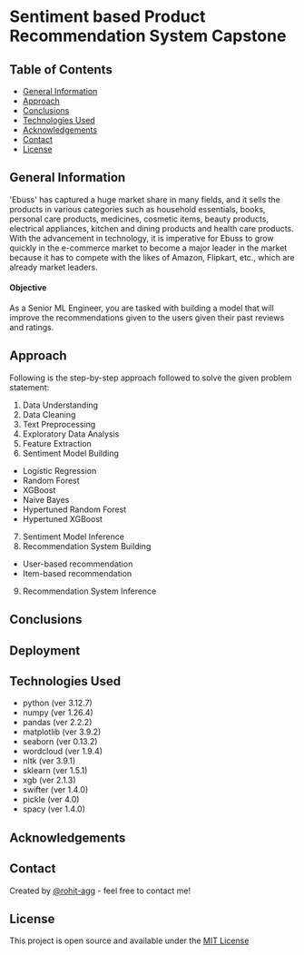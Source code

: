 # Sentiment based Product Recommendation System Capstone
> 

## Table of Contents
* [General Information](#general-information)
* [Approach](#approach)
* [Conclusions](#conclusions)
* [Technologies Used](#technologies-used)
* [Acknowledgements](#acknowledgements)
* [Contact](#contact)
* [License](#license)

## General Information
'Ebuss' has captured a huge market share in many fields, and it sells the products in various categories such as household essentials, books, personal care products, medicines, cosmetic items, beauty products, electrical appliances, kitchen and dining products and health care products. With the advancement in technology, it is imperative for Ebuss to grow quickly in the e-commerce market to become a major leader in the market because it has to compete with the likes of Amazon, Flipkart, etc., which are already market leaders.

#### Objective
As a Senior ML Engineer, you are tasked with building a model that will improve the recommendations given to the users given their past reviews and ratings.

## Approach

Following is the step-by-step approach followed to solve the given problem statement:
1. Data Understanding
2. Data Cleaning
3. Text Preprocessing
4. Exploratory Data Analysis
5. Feature Extraction
6. Sentiment Model Building
  - Logistic Regression
  - Random Forest
  - XGBoost
  - Naive Bayes
  - Hypertuned Random Forest
  - Hypertuned XGBoost  
7. Sentiment Model Inference
8. Recommendation System Building
  - User-based recommendation
  - Item-based recommendation
9. Recommendation System Inference

## Conclusions

## Deployment

## Technologies Used
- python (ver 3.12.7)
- numpy (ver 1.26.4)
- pandas (ver 2.2.2)
- matplotlib (ver 3.9.2)
- seaborn (ver 0.13.2)
- wordcloud (ver 1.9.4)
- nltk (ver 3.9.1)
- sklearn (ver 1.5.1)
- xgb (ver 2.1.3)
- swifter (ver 1.4.0)
- pickle (ver 4.0)
- spacy (ver 1.4.0)

## Acknowledgements

## Contact
Created by [@rohit-agg](https://github.com/rohit-agg) - feel free to contact me!

## License
This project is open source and available under the [MIT License](LICENSE.md)